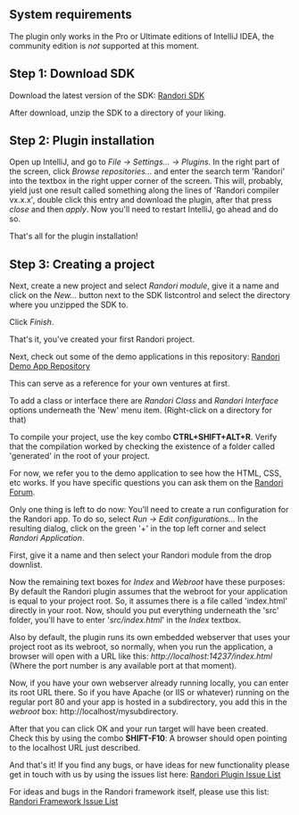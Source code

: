 ## System requirements
The plugin only works in the Pro or Ultimate editions of IntelliJ IDEA, the community edition is _not_ supported at this moment.

## Step 1: Download SDK
Download the latest version of the SDK:
[Randori SDK](http://www.teotigraphix.com/labs/RandoriSDK-0.2.0.zip)

After download, unzip the SDK to a directory of your liking.

## Step 2: Plugin installation
Open up IntelliJ, and go to _File -> Settings... -> Plugins_.
In the right part of the screen, click _Browse repositories..._ and enter the search term 'Randori' into the textbox in the right upper corner of the screen.
This will, probably, yield just one result called something along the lines of 'Randori compiler vx.x.x',
double click this entry and download the plugin, after that press _close_ and then _apply_.
Now you'll need to restart IntelliJ, go ahead and do so.

That's all for the plugin installation!

## Step 3: Creating a project
Next, create a new project and select _Randori module_, give it a name and click on the _New..._ button next to the SDK listcontrol and select the directory where you unzipped the SDK to.

Click _Finish_.

That's it, you've created your first Randori project.

Next, check out some of the demo applications in this repository:
[Randori Demo App Repository](https://github.com/RandoriFrameworkAS/DemoApplications)

This can serve as a reference for your own ventures at first.

To add a class or interface there are _Randori Class_ and _Randori Interface_ options underneath the 'New' menu item. (Right-click on a directory for that)

To compile your project, use the key combo **CTRL+SHIFT+ALT+R**. Verify that the compilation worked by checking the existence of a folder called 'generated' in the root of your project.

For now, we refer you to the demo application to see how the HTML, CSS, etc works. If you have specific questions you can ask them on the [Randori Forum](http://randoriframework.com/forum/).

Only one thing is left to do now: You'll need to create a run configuration for the Randori app. To do so,
select _Run -> Edit configurations..._
In the resulting dialog, click on the green '+' in the top left corner and select _Randori Application_.

First, give it a name and then select your Randori module from the drop downlist.

Now the remaining text boxes for _Index_ and _Webroot_ have these purposes:
By default the Randori plugin assumes that the webroot for your application is equal to your project root.
So, it assumes there is a file called 'index.html' directly in your root. Now, should you put everything underneath the 'src' folder, you'll have to enter '_src/index.html_' in the _Index_ textbox.

Also by default, the plugin runs its own embedded webserver that uses your project root as its webroot,
so normally, when you run the application, a browser will open with a URL like this: _http://localhost:14237/index.html_
(Where the port number is any available port at that moment).

Now, if you have your own webserver already running locally, you can enter its root URL there. So if you have Apache (or IIS or whatever) running on the regular port 80 and your app is hosted in a subdirectory, you add this in the _webroot_ box:
http://localhost/mysubdirectory.

After that you can click OK and your run target will have been created. Check this by using the combo **SHIFT-F10**: A browser should open pointing to the localhost URL just described.

And that's it! If you find any bugs, or have ideas for new functionality please get in touch with us by using the issues list here:
[Randori Plugin Issue List](https://github.com/RandoriFrameworkAS/Plugin/issues)

For ideas and bugs in the Randori framework itself, please use this list:
[Randori Framework Issue List](https://github.com/RandoriFrameworkAS/Randori/issues)